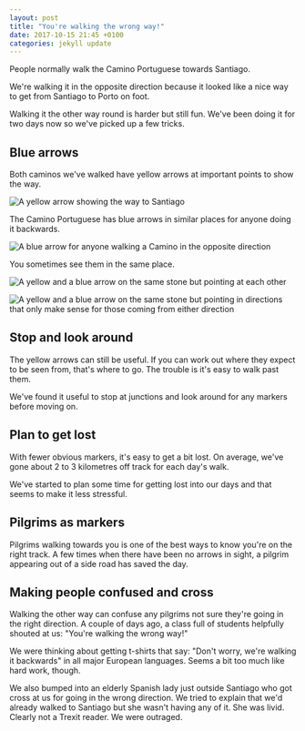 ```yaml
---
layout: post
title: "You're walking the wrong way!"
date: 2017-10-15 21:45 +0100
categories: jekyll update
---
```


People normally walk the Camino Portuguese towards Santiago.

We're walking it in the opposite direction because it looked like a nice way to get from Santiago to Porto on foot.

Walking it the other way round is harder but still fun. We've been doing it for two days now so we've picked up a few tricks.

## Blue arrows

Both caminos we've walked have yellow arrows at important points to show the way.

![A yellow arrow showing the way to Santiago](https://github.com/tombye/trexit/raw/gh-pages/assets/images/yellow-arrow.jpg)

The Camino Portuguese has blue arrows in similar places for anyone doing it backwards.

![A blue arrow for anyone walking a Camino in the opposite direction]( https://github.com/tombye/trexit/raw/gh-pages/assets/images/blue-arrow.jpg)

You sometimes see them in the same place.

![A yellow and a blue arrow on the same stone but pointing at each other](https://github.com/tombye/trexit/raw/gh-pages/assets/images/blue-and-yellow-arrows-opposing-directions.jpg)

![A yellow and a blue arrow on the same stone but pointing in directions that only make sense for those coming from either direction](https://github.com/tombye/trexit/raw/gh-pages/assets/images/blue-and-yellow-arrows-adjacent-directions.jpg)

## Stop and look around

The yellow arrows can still be useful. If you can work out where they expect to be seen from, that's where to go. The trouble is it's easy to walk past them. 

We've found it useful to stop at junctions and look around for any markers before moving on.

## Plan to get lost

With fewer obvious markers, it's easy to get a bit lost. On average, we've gone about 2 to 3 kilometres off track for each day's walk.

We've started to plan some time for getting lost into our days and that seems to make it less stressful.

## Pilgrims as markers

Pilgrims walking towards you is one of the best ways to know you're on the right track. A few times when there have been no arrows in sight, a pilgrim appearing out of a side road has saved the day.

## Making people confused and cross

Walking the other way can confuse any pilgrims not sure they're going in the right direction. A couple of days ago, a class full of students helpfully shouted at us: "You're walking the wrong way!"

We were thinking about getting t-shirts that say: "Don't worry, we're walking it backwards" in all major European languages. Seems a bit too much like hard work, though.

We also bumped into an elderly Spanish lady just outside Santiago who got cross at us for going in the wrong direction. We tried to explain that we'd already walked to Santiago but she wasn't having any of it. She was livid. Clearly not a Trexit reader. We were outraged.
